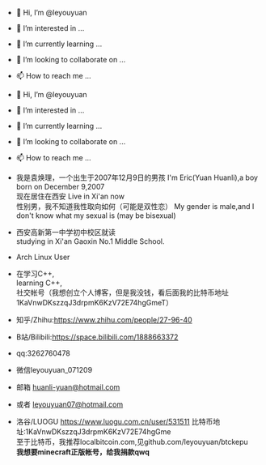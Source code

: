 - 👋 Hi, I’m @leyouyuan
- 👀 I’m interested in ...
- 🌱 I’m currently learning ...
- 💞️ I’m looking to collaborate on ...
- 📫 How to reach me ...
- 👋 Hi, I’m @leyouyuan
- 👀 I’m interested in ...
- 🌱 I’m currently learning ...
- 💞️ I’m looking to collaborate on ...
- 📫 How to reach me ...
- 我是袁焕理，一个出生于2007年12月9日的男孩
  I'm Eric(Yuan Huanli),a boy born on December 9,2007   
  现在居住在西安
  Live in Xi'an now  
  性别男，我不知道我性取向如何（可能是双性恋）
  My gender is male,and I don't know what my sexual is (may be bisexual)

- 西安高新第一中学初中校区就读  
  studying in Xi'an Gaoxin No.1 Middle School.  
- Arch Linux User  
- 在学习C++,  
  learning C++,  
社交帐号（我想创立个人博客，但是我没钱，看后面我的比特币地址1KaVnwDKszzqJ3drpmK6KzV72E74hgGmeT）
- 知乎/Zhihu:https://www.zhihu.com/people/27-96-40
- B站/Bilibili:https://space.bilibili.com/1888663372
- qq:3262760478
- 微信leyouyuan_071209
- 邮箱 huanli-yuan@hotmail.com
- 或者 leyouyuan07@hotmail.com
- 洛谷/LUOGU https://www.luogu.com.cn/user/531511
比特币地址:1KaVnwDKszzqJ3drpmK6KzV72E74hgGme    
至于比特币，我推荐localbitcoin.com,见github.com/leyouyuan/btckepu    
**我想要minecraft正版帐号，给我捐款qwq**    
<!---
leyouyuan/leyouyuan is a ✨ special ✨ repository because its `README.md` (this file) appears on your GitHub profile.
You can click the Preview link to take a look at your changes.
--->

<!---
leyouyuan/leyouyuan is a ✨ special ✨ repository because its `README.md` (this file) appears on your GitHub profile.
You can click the Preview link to take a look at your changes.
--->
